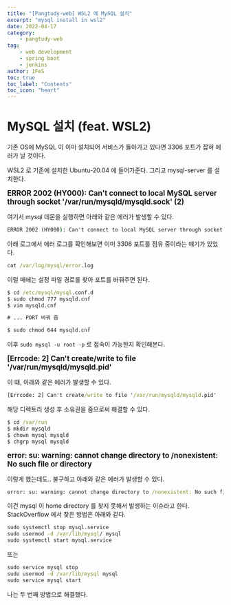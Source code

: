 ```yaml
---
title: "[Pangtudy-web] WSL2 에 MySQL 설치"
excerpt: "mysql install in wsl2"
date: 2022-04-17
category:
    - pangtudy-web
tag:
    - web development
    - spring boot
    - jenkins
author: 1FeS
toc: true
toc_label: "Contents"
toc_icon: "heart"
---
```


# MySQL 설치 (feat. WSL2)

기존 OS에 MySQL 이 이미 설치되어 서비스가 돌아가고 있다면 3306 포트가 잡혀 에러가 날 것이다.

WSL2 로 기존에 설치한 Ubuntu-20.04 에 들어가준다. 그리고 mysql-server 를 설치한다.

<span style="font-weight: bold; font-size: 1.2em">ERROR 2002 (HY000): Can't connect to local MySQL server through socket '/var/run/mysqld/mysqld.sock' (2)</span>

여기서 mysql 데몬을 실행하면 아래와 같은 에러가 발생할 수 있다.

```cmd
ERROR 2002 (HY000): Can't connect to local MySQL server through socket '/var/run/mysqld/mysqld.sock' (2)
```

아래 로그에서 에러 로그를 확인해보면 이미 3306 포트를 점유 중이라는 얘기가 있었다.

```cmd
cat /var/log/mysql/error.log
```

이럴 때에는 설정 파일 경로를 찾아 포트를 바꿔주면 된다.

```cmd
$ cd /etc/mysql/mysql.conf.d
$ sudo chmod 777 mysqld.cnf
$ vim mysqld.cnf

# ... PORT 바꿔 줌

$ sudo chmod 644 mysqld.cnf
```

이후 `sudo mysql -u root -p` 로 접속이 가능한지 확인해본다.

<span style="font-weight: bold; font-size: 1.2em">[Errcode: 2] Can't create/write to file '/var/run/mysqld/mysqld.pid'</span>

이 떄, 아래와 같은 에러가 발생할 수 있다.

```cmd
[Errcode: 2] Can't create/write to file '/var/run/mysqld/mysqld.pid'
```

해당 디렉토리 생성 후 소유권을 줌으로써 해결할 수 있다.

```cmd
$ cd /var/run
$ mkdir mysqld
$ chown mysql mysqld
$ chgrp mysql mysqld
```

<span style="font-weight: bold; font-size: 1.2em">error: su: warning: cannot change directory to /nonexistent: No such file or directory</span>

이렇게 했는데도.. 불구하고 아래와 같은 에러가 발생할 수 있다.

```cmd
error: su: warning: cannot change directory to /nonexistent: No such file or directory
```

이건 mysql 이 home directory 를 찾지 못해서 발생하는 이슈라고 한다. StackOverflow 에서 찾은 방법은 아래와 같다.

```cmd
sudo systemctl stop mysql.service
sudo usermod -d /var/lib/mysql/ mysql
sudo systemctl start mysql.service
```

또는

```cmd
sudo service mysql stop
sudo usermod -d /var/lib/mysql mysql
sudo service mysql start
```

나는 두 번째 방법으로 해결했다.
